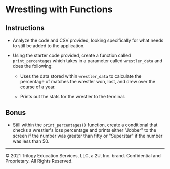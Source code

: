 # Wrestling with Functions

## Instructions

* Analyze the code and CSV provided, looking specifically for what needs to still be added to the application.

* Using the starter code provided, create a function called `print_percentages` which takes in a parameter called `wrestler_data` and does the following:

  * Uses the data stored within `wrestler_data` to calculate the percentage of matches the wrestler won, lost, and drew over the course of a year.

  * Prints out the stats for the wrestler to the terminal.

## Bonus

* Still within the `print_percentages()` function, create a conditional that checks a wrestler's loss percentage and prints either "Jobber" to the screen if the number was greater than fifty or "Superstar" if the number was less than 50.

---

© 2021 Trilogy Education Services, LLC, a 2U, Inc. brand.  Confidential and Proprietary.  All Rights Reserved.
